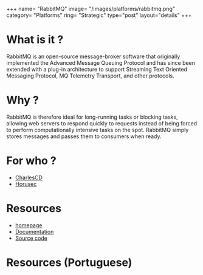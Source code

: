 +++
name= "RabbitMQ"
image= "/images/platforms/rabbitmq.png"
category= "Platforms"
ring= "Strategic"
type="post"
layout="details"
+++

# What is it ?

RabbitMQ is an open-source message-broker software that originally implemented the Advanced Message Queuing Protocol and has since been extended with a plug-in architecture to support Streaming Text Oriented Messaging Protocol, MQ Telemetry Transport, and other protocols.

# Why ?

RabbitMQ is therefore ideal for long-running tasks or blocking tasks, allowing web servers to respond quickly to requests instead of being forced to perform computationally intensive tasks on the spot. RabbitMQ simply stores messages and passes them to consumers when ready.


# For who ?
* [CharlesCD](https://charlescd.io/)
* [Horusec](https://horusec.io/site/)

# Resources
* [homepage](https://prometheus.io/)
* [Documentation](https://prometheus.io/docs/introduction/overview/)
* [Source code](https://github.com/prometheus/prometheus)


# Resources (Portuguese)
